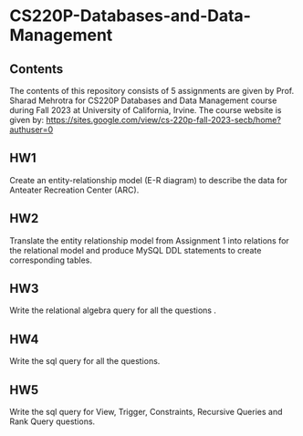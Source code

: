 # CS220P-Databases-and-Data-Management
## Contents
The contents of this repository consists of 5 assignments are given by Prof. Sharad Mehrotra for CS220P Databases and Data Management course during Fall 2023 at University of California, Irvine. The course website is given by: https://sites.google.com/view/cs-220p-fall-2023-secb/home?authuser=0
## HW1
Create an entity-relationship model (E-R diagram) to describe the data for Anteater Recreation Center (ARC).
## HW2
Translate the entity relationship model from Assignment 1 into relations for the relational model and produce MySQL DDL statements to create corresponding tables.
## HW3
Write the relational algebra query for all the questions .
## HW4
Write the sql query for all the questions.
## HW5
Write the sql query for View, Trigger, Constraints, Recursive Queries and Rank Query questions.
